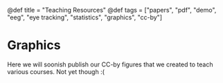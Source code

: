 @def title = "Teaching Resources"
@def tags = ["papers", "pdf", "demo", "eeg", "eye tracking", "statistics", "graphics", "cc-by"]

# Graphics

Here we will soonish publish our CC-by figures that we created to teach various courses. Not yet though :(